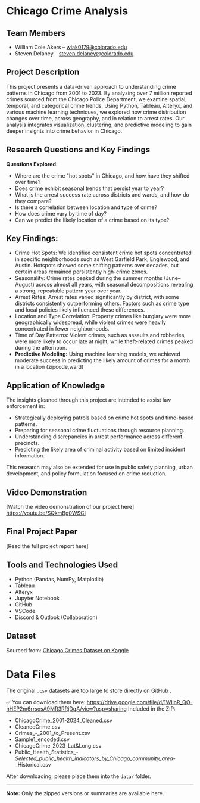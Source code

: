 # Chicago Crime Analysis

## Team Members
- William Cole Akers – wiak0179@colorado.edu  
- Steven Delaney – steven.delaney@colorado.edu  

## Project Description
This project presents a data-driven approach to understanding crime patterns in Chicago from 2001 to 2023. By analyzing over 7 million reported crimes sourced from the Chicago Police Department, we examine spatial, temporal, and categorical crime trends. 
Using Python, Tableau, Alteryx, and various machine learning techniques, we explored how crime distribution changes over time, across geography, and in relation to arrest rates. Our analysis integrates visualization, clustering, and predictive modeling to gain deeper insights into crime behavior in Chicago.

## Research Questions and Key Findings
**Questions Explored:**
- Where are the crime "hot spots" in Chicago, and how have they shifted over time?
- Does crime exhibit seasonal trends that persist year to year?
- What is the arrest success rate across districts and wards, and how do they compare?
- Is there a correlation between location and type of crime?
- How does crime vary by time of day?
- Can we predict the likely location of a crime based on its type?


## Key Findings:
- Crime Hot Spots: We identified consistent crime hot spots concentrated in specific neighborhoods such as West Garfield Park, Englewood, and Austin. Hotspots showed some shifting patterns over decades, but certain areas remained persistently high-crime zones.
- Seasonality: Crime rates peaked during the summer months (June–August) across almost all years, with seasonal decompositions revealing a strong, repeatable pattern year over year.
- Arrest Rates: Arrest rates varied significantly by district, with some districts consistently outperforming others. Factors such as crime type and local policies likely influenced these differences.
- Location and Type Correlation: Property crimes like burglary were more geographically widespread, while violent crimes were heavily concentrated in fewer neighborhoods.
- Time of Day Patterns: Violent crimes, such as assaults and robberies, were more likely to occur late at night, while theft-related crimes peaked during the afternoon.
- **Predictive Modeling:** Using machine learning models, we achieved moderate success in predicting the likely amount of crimes for a month in a location (zipcode,ward)

  
## Application of Knowledge
The insights gleaned through this project are intended to assist law enforcement in:
- Strategically deploying patrols based on crime hot spots and time-based patterns.
- Preparing for seasonal crime fluctuations through resource planning.
- Understanding discrepancies in arrest performance across different precincts.
- Predicting the likely area of criminal activity based on limited incident information.

This research may also be extended for use in public safety planning, urban development, and policy formulation focused on crime reduction.

## Video Demonstration
[Watch the video demonstration of our project here]
https://youtu.be/SQkmBg0WSCI

## Final Project Paper
[Read the full project report here]

## Tools and Technologies Used
- Python (Pandas, NumPy, Matplotlib)
- Tableau
- Alteryx
- Jupyter Notebook
- GitHub
- VSCode
- Discord & Outlook (Collaboration)

## Dataset
Sourced from: [Chicago Crimes Dataset on Kaggle](https://www.kaggle.com/datasets/utkarshx27/crimes-2001-to-present)

# Data Files

The original `.csv` datasets are too large to store directly on GitHub .

✅ You can download them here:
https://drive.google.com/file/d/1WIlnR_QO-hHEP2m6rrsosA9MR3RRjDgA/view?usp=sharing
Included in the ZIP:

- ChicagoCrime_2001-2024_Cleaned.csv
- CleanedCrime.csv
- Crimes_-_2001_to_Present.csv
- Sample1_encoded.csv
- ChicagoCrime_2023_Lat&Long.csv
- Public_Health_Statistics_-_Selected_public_health_indicators_by_Chicago_community_area_-_Historical.csv

After downloading, please place them into the `data/` folder.

---

**Note:** Only the zipped versions or summaries are available here.



